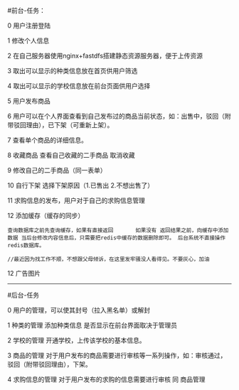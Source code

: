 #前台-任务：   

0 用户注册登陆

1 修改个人信息

2 在自己服务器使用nginx+fastdfs搭建静态资源服务器，便于上传资源

3 取出可以显示的种类信息放在首页供用户筛选

4 取出可以显示的学校信息放在前台页面供用户选择

5 用户发布商品

6 用户可以在个人界面查看到自己发布过的商品当前状态，如：出售中，驳回（附带驳回理由），已下架（可重新上架）。

7 查看单个商品的详细信息。

8 收藏商品 查看自己收藏的二手商品 取消收藏

9 修改自己的二手商品（同一表单）

10 自行下架 选择下架原因（1.已售出  2.不想出售了）

11 求购信息的发布，用户对于自己的求购信息管理

12 添加缓存（缓存的同步）

``查询数据库之前先查询缓存，如果有直接返回      
  如果没有 返回结果之前，向缓存中添加数据
  当后台修改内容信息后，只需要把redis中缓存的数据删除即可。
  后台系统不直接操作redis数据库。
``


``//最近因为找工作不顺，不想跟父母倾诉，在这里发牢骚没人看得见。不要灰心，加油``

12 广告图片


-------------

#后台-任务

0 用户的管理，可以使其封号（拉入黑名单）或解封

1 种类的管理 添加种类信息 是否显示在前台界面取决于管理员

2 学校的管理 开通学校，上传该学校的基本信息。

3 商品的管理 对于用户发布的商品需要进行审核等一系列操作，如：审核通过，驳回（附带驳回理由），下架。

4 求购信息的管理 对于用户发布的求购的信息需要进行审核 同 商品管理
